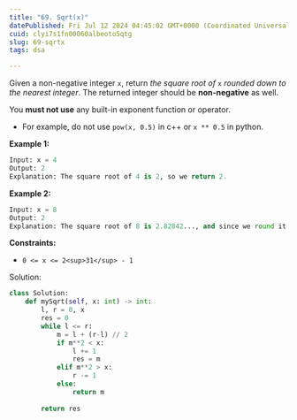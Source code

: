 ```yaml
---
title: "69. Sqrt(x)"
datePublished: Fri Jul 12 2024 04:45:02 GMT+0000 (Coordinated Universal Time)
cuid: clyi7s1fn00060albeoto5qtg
slug: 69-sqrtx
tags: dsa

---
```


Given a non-negative integer `x`, return *the square root of* `x` *rounded down to the nearest integer*. The returned integer should be **non-negative** as well.

You **must not use** any built-in exponent function or operator.

* For example, do not use `pow(x, 0.5)` in c++ or `x ** 0.5` in python.
    

**Example 1:**

```python
Input: x = 4
Output: 2
Explanation: The square root of 4 is 2, so we return 2.
```

**Example 2:**

```python
Input: x = 8
Output: 2
Explanation: The square root of 8 is 2.82842..., and since we round it down to the nearest integer, 2 is returned.
```

**Constraints:**

* `0 <= x <= 2<sup>31</sup> - 1`
    

Solution:

```python
class Solution:
    def mySqrt(self, x: int) -> int:
        l, r = 0, x
        res = 0
        while l <= r:
            m = l + (r-l) // 2
            if m**2 < x:
                l += 1
                res = m
            elif m**2 > x:
                r -= 1
            else:
                return m
            
        return res
```